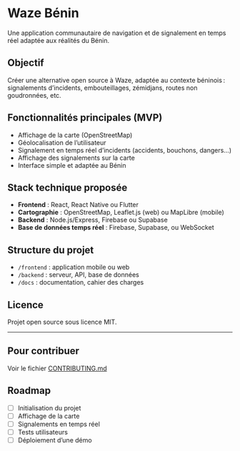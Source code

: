 # Waze Bénin

Une application communautaire de navigation et de signalement en temps réel adaptée aux réalités du Bénin.

## Objectif
Créer une alternative open source à Waze, adaptée au contexte béninois : signalements d’incidents, embouteillages, zémidjans, routes non goudronnées, etc.

## Fonctionnalités principales (MVP)
- Affichage de la carte (OpenStreetMap)
- Géolocalisation de l’utilisateur
- Signalement en temps réel d’incidents (accidents, bouchons, dangers…)
- Affichage des signalements sur la carte
- Interface simple et adaptée au Bénin

## Stack technique proposée
- **Frontend** : React, React Native ou Flutter
- **Cartographie** : OpenStreetMap, Leaflet.js (web) ou MapLibre (mobile)
- **Backend** : Node.js/Express, Firebase ou Supabase
- **Base de données temps réel** : Firebase, Supabase, ou WebSocket

## Structure du projet
- `/frontend` : application mobile ou web
- `/backend` : serveur, API, base de données
- `/docs` : documentation, cahier des charges

## Licence
Projet open source sous licence MIT.

---

## Pour contribuer
Voir le fichier [CONTRIBUTING.md](CONTRIBUTING.md)

## Roadmap
- [ ] Initialisation du projet
- [ ] Affichage de la carte
- [ ] Signalements en temps réel
- [ ] Tests utilisateurs
- [ ] Déploiement d’une démo
